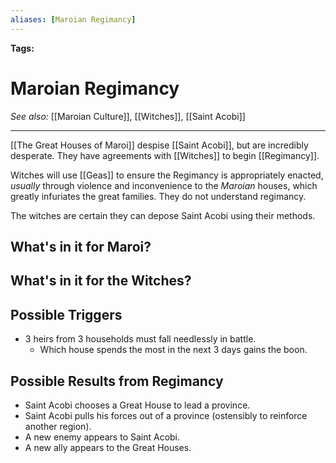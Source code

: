 ```yaml
---
aliases: [Maroian Regimancy]
---
```


**Tags:** 
# Maroian Regimancy
*See also:* [[Maroian Culture]], [[Witches]], [[Saint Acobi]]
___
[[The Great Houses of Maroi]] despise [[Saint Acobi]], but are incredibly desperate. They have agreements with [[Witches]] to begin [[Regimancy]].

Witches will use [[Geas]] to ensure the Regimancy is appropriately enacted, *usually* through violence and inconvenience to the *Maroian* houses, which greatly infuriates the great families. They do not understand regimancy.

The witches are certain they can depose Saint Acobi using their methods.

## What's in it for Maroi?

## What's in it for the Witches?


## Possible Triggers
- 3 heirs from 3 households must fall needlessly in battle.
	- Which house spends the most in the next 3 days gains the boon.


## Possible Results from Regimancy
- Saint Acobi chooses a Great House to lead a province.
- Saint Acobi pulls his forces out of a province (ostensibly to reinforce another region).
- A new enemy appears to Saint Acobi.
- A new ally appears to the Great Houses.